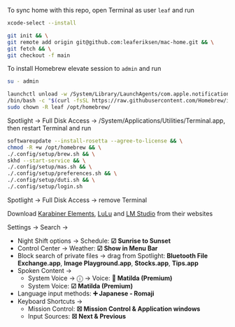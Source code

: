 To sync home with this repo, open Terminal as user `leaf` and run
```bash
xcode-select --install
```
```bash
git init && \
git remote add origin git@github.com:leaferiksen/mac-home.git && \
git fetch && \
git checkout -f main
```
To install Homebrew elevate session to `admin` and run
```bash
su - admin
```
```bash
launchctl unload -w /System/Library/LaunchAgents/com.apple.notificationcenterui.plist && \
/bin/bash -c "$(curl -fsSL https://raw.githubusercontent.com/Homebrew/install/HEAD/install.sh)" && \
sudo chown -R leaf /opt/homebrew/
```
Spotlight → Full Disk Access → /System/Applications/Utilities/Terminal.app, then restart Terminal and run
```bash
softwareupdate --install-rosetta --agree-to-license && \
chmod -R +w /opt/homebrew && \
./.config/setup/brew.sh && \
skhd --start-service && \
./.config/setup/mas.sh && \
./.config/setup/preferences.sh && \
./.config/setup/duti.sh && \
./.config/setup/login.sh
```
Spotlight → Full Disk Access → remove Terminal

Download [Karabiner Elements](https://karabiner-elements.pqrs.org/), [LuLu](https://objective-see.org/products/lulu.html) and [LM Studio](https://lmstudio.ai) from their websites

Settings → Search → 
- Night Shift options → Schedule: **☑ Sunrise to Sunset**
- Control Center → Weather: **☑ Show in Menu Bar**
- Block search of private files → drag from Spotlight: **Bluetooth File Exchange.app**, **Image Playground.app**, **Stocks.app**, **Tips.app**
- Spoken Content →
  - System Voice → ⓘ → Voice: **💾 Matilda (Premium)**
  - System Voice: **☑ Matilda (Premium)**
- Language input methods: **➕ Japanese - Romaji**
- Keyboard Shortcuts →
  - Mission Control: **☒ Mission Control & Application windows**
  - Input Sources: **☒ Next & Previous**
